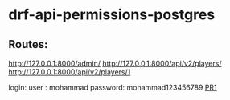 # drf-api-permissions-postgres
## Routes:
http://127.0.0.1:8000/admin/
http://127.0.0.1:8000/api/v2/players/ 
http://127.0.0.1:8000/api/v2/players/1

login: 
user : mohammad
password: mohammad123456789
[PR1](https://github.com/MohmmadNada/drf-api-permissions-postgres/pull/1)